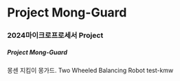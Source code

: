 # Project Mong-Guard

### 2024마이크로프로세서 Project
##### **Project Mong-Guard**

몽센 지킴이 몽가드. Two Wheeled Balancing Robot
test-kmw
